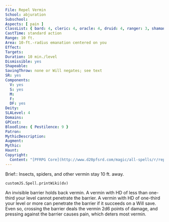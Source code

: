 ```yaml
---
File: Repel Vermin
School: abjuration
Subschool: 
Aspects: [ pain ]
ClassList: { bard: 4, cleric: 4, oracle: 4, druid: 4, ranger: 3, shaman: 4 }
CastTime: standard action
Range: 10 ft.
Area: 10-ft.-radius emanation centered on you
Effect: 
Targets: 
Duration: 10 min./level
Dismissible: yes
Shapeable: 
SavingThrow: none or Will negates; see text
SR: yes
Components:
  V: yes
  S: yes
  M: 
  F: 
  DF: yes
Deity: 
SLALevel: 4
Domains: 
GPCost: 
Bloodline: { Pestilence: 9 }
Patron: 
MythicDescription: 
Augment: 
Mythic: 
Haunt: 
Copyright:
  Content: "[PFRPG Core](http://www.d20pfsrd.com/magic/all-spells/r/repel-vermin)"
---
```

Brief:: Insects, spiders, and other vermin stay 10 ft. away.

```dataviewjs
customJS.Spell.printWiki(dv)
```

An invisible barrier holds back vermin. A vermin with HD of less than one-third your level cannot penetrate the barrier.  A vermin with HD of one-third your level or more can penetrate the barrier if it succeeds on a Will save. Even so, crossing the barrier deals the vermin 2d6 points of damage, and pressing against the barrier causes pain, which deters most vermin.
